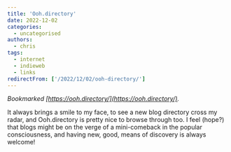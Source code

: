 ```yaml
---
title: 'Ooh.directory'
date: 2022-12-02
categories:
  - uncategorised
authors:
  - chris
tags:
  - internet
  - indieweb
  - links
redirectFrom: ['/2022/12/02/ooh-directory/']
---
```


_Bookmarked [https://ooh.directory/](https://ooh.directory/)._

It always brings a smile to my face, to see a new blog directory cross my radar, and Ooh.directory is pretty nice to browse through too. I feel (hope?) that blogs might be on the verge of a mini-comeback in the popular consciousness, and having new, good, means of discovery is always welcome!
